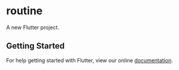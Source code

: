 # routine

A new Flutter project.

## Getting Started

For help getting started with Flutter, view our online
[documentation](https://flutter.io/).
